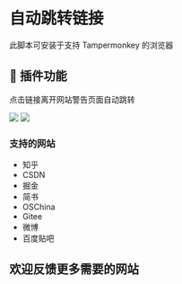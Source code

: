# 自动跳转链接

此脚本可安装于支持 Tampermonkey 的浏览器

## 🔧 插件功能

点击链接离开网站警告页面自动跳转

![](https://s2.loli.net/2023/02/03/sk5GLvTafdEJCnK.png)
![](https://s2.loli.net/2023/02/03/T9AVlMyiLqOuzED.png)

### 支持的网站

- 知乎
- CSDN
- 掘金
- 简书
- OSChina
- Gitee
- 微博
- 百度贴吧

## 欢迎反馈更多需要的网站
